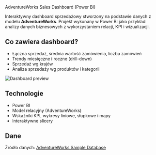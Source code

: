 AdventureWorks Sales Dashboard (Power BI)

Interaktywny dashboard sprzedażowy stworzony na podstawie danych z modelu **AdventureWorks**. Projekt wykonany w Power BI jako przykład analizy danych biznesowych z wykorzystaniem relacji, KPI i wizualizacji.

## Co zawiera dashboard?

- Łączna sprzedaż, średnia wartość zamówienia, liczba zamówień
- Trendy miesięczne i roczne (drill-down)
- Sprzedaż wg krajów
- Analiza sprzedaży wg produktów i kategorii

![Dashboard preview](dashboard/dashboard_preview.png)

## Technologie
- Power BI
- Model relacyjny (AdventureWorks)
- Wskaźniki KPI, wykresy liniowe, słupkowe i mapy
- Interaktywne slicery

## Dane
Źródło danych: [AdventureWorks Sample Database](https://learn.microsoft.com/en-us/sql/samples/adventureworks-install-configure)

